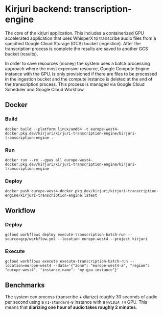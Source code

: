 # Kirjuri backend: transcription-engine

The core of the kirjuri application. This includes a containerized GPU accelerated application that uses WhisperX to transcribe audio files from a specified Google Cloud Storage (GCS) bucket (ingestion). After the transcription process is complete the results are saved to another GCS bucket (results).

In order to save resources (money) the system uses a batch processing approach where the most expensive resource, Google Compute Engine instance with the GPU, is only provisioned if there are files to be processed in the ingestion bucket and the compute instance is deleted at the end of the transcription process. This process is managed via Google Cloud Scheduler and Google Cloud Workflow.

## Docker

### Build 

```
docker build --platform linux/amd64 -t europe-west4-docker.pkg.dev/kirjuri/kirjuri-transcription-engine/kirjuri-transcription-engine .
```

### Run

```
docker run --rm --gpus all europe-west4-docker.pkg.dev/kirjuri/kirjuri-transcription-engine/kirjuri-transcription-engine
```

### Deploy

```
docker push europe-west4-docker.pkg.dev/kirjuri/kirjuri-transcription-engine/kirjuri-transcription-engine:latest
```

## Workflow

### Deploy

```
gcloud workflows deploy execute-transcription-batch-run --source=gcp/workflow.yml --location europe-west4 --project kirjuri
```

### Execute

```
gcloud workflows execute execute-transcription-batch-run --location=europe-west4 --data='{"zone": "europe-west4-a", "region": "europe-west4", "instance_name": "my-gpu-instance"}'
```

## Benchmarks

The system can process (transcribe + diarize) roughly 30 seconds of audio per second using a `n1-standard-8` instance with a `NVIDIA T4` GPU. This means that **diarizing one hour of audio takes roughly 2 minutes**.